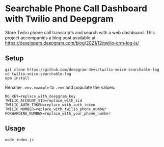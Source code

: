 # Searchable Phone Call Dashboard with Twilio and Deepgram

Store Twilio phone call transcripts and search with a web dashboard. This project accompanies a blog post available at <https://developers.deepgram.com/blog/2021/12/twilio-crm-log-js/>

## Setup

```
git clone https://github.com/deepgram-devs/twilio-voice-searchable-log
cd twilio-voice-searchable-log
npm install
```

Rename `.env.example` to `.env` and populate the values:

```
DG_KEY=replace_with_deepgram_key
TWILIO_ACCOUNT_SID=replace_with_sid
TWILIO_AUTH_TOKEN=replace_with_auth_token
TWILIO_NUMBER=replace_with_twilio_phone_number
FORWARDING_NUMBER=replace_with_your_phone_number
```

## Usage

```
node index.js
```
